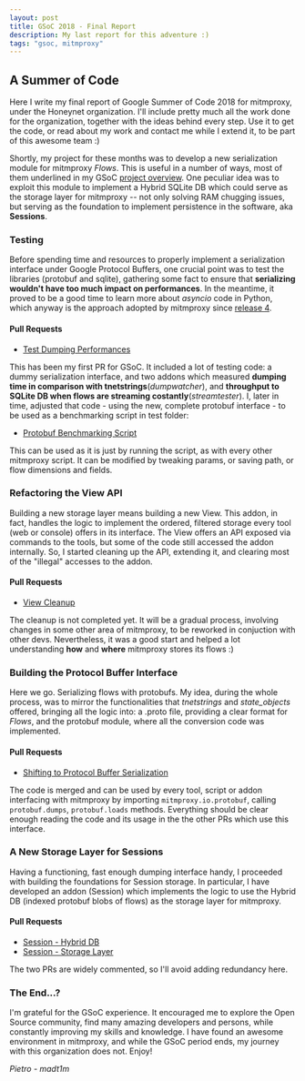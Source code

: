 ```yaml
---
layout: post
title: GSoC 2018 - Final Report
description: My last report for this adventure :)
tags: "gsoc, mitmproxy"
---
```


## A Summer of Code

Here I write my final report of Google Summer of Code 2018 for mitmproxy, under
the Honeynet organization. I'll include pretty much all the work done for
the organization, together with the ideas behind every step.
Use it to get the code, or read about my work and contact me while
I extend it, to be part of this awesome team :)

Shortly, my project for these months was to develop a new serialization module
for mitmproxy _Flows_. This is useful in a number of ways, most of them underlined
in my GSoC [project overview](https://summerofcode.withgoogle.com/projects/#5438256557064192).
One peculiar idea was to exploit this module to implement a Hybrid SQLite DB which
could serve as the storage layer for mitmproxy -- not only solving RAM chugging issues,
but serving as the foundation to implement persistence in the software, aka
**Sessions**.

### Testing

Before spending time and resources to properly implement a serialization interface
under Google Protocol Buffers, one crucial point was to test the libraries (protobuf and sqlite), gathering
some fact to ensure that **serializing wouldn't have too much impact on performances**.
In the meantime, it proved to be a good time to learn more about _asyncio_ code
in Python, which anyway is the approach adopted by mitmproxy since
[release 4](https://mitmproxy.org/posts/releases/mitmproxy4/).

#### Pull Requests

- [Test Dumping Performances](https://github.com/mitmproxy/mitmproxy/pull/3126)

This has been my first PR for GSoC. It included a lot of testing code: a dummy
serialization interface, and two addons which measured **dumping time in comparison
with tnetstrings**(_dumpwatcher_), and **throughput to SQLite DB when flows are streaming costantly**(_streamtester_).
I, later in time, adjusted that code - using the new, complete protobuf interface - to
be used as a benchmarking script in test folder:

- [Protobuf Benchmarking Script](https://github.com/mitmproxy/mitmproxy/pull/3256)

This can be used as it is just by running the script, as with every other
mitmproxy script. It can be modified by tweaking params, or saving path, or
flow dimensions and fields.

### Refactoring the View API

Building a new storage layer means building a new View. This addon, in fact, handles
the logic to implement the ordered, filtered storage every tool (web or console)
offers in its interface. The View offers an API exposed via commands to the tools,
but some of the code still accessed the addon internally. So, I started cleaning
up the API, extending it, and clearing most of the "illegal" accesses to the addon.

#### Pull Requests

- [View Cleanup](https://github.com/mitmproxy/mitmproxy/pull/3202)

The cleanup is not completed yet. It will be a gradual process, involving changes
in some other area of mitmproxy, to be reworked in conjuction with other devs.
Nevertheless, it was a good start and helped a lot understanding **how** and
**where** mitmproxy stores its flows :)

### Building the Protocol Buffer Interface

Here we go. Serializing flows with protobufs. My idea, during the whole process,
was to mirror the functionalities that _tnetstrings_ and _state_objects_
offered, bringing all the logic into: a .proto file, providing a clear format
for _Flows_, and the protobuf module, where all the conversion code was implemented.

#### Pull Requests

- [Shifting to Protocol Buffer Serialization](https://github.com/mitmproxy/mitmproxy/pull/3245)

The code is merged and can be used by every tool, script or addon interfacing
with mitmproxy by importing  `mitmproxy.io.protobuf`, calling `protobuf.dumps`, `protobuf.loads`
methods. Everything should be clear enough reading the code and its usage in the
the other PRs which use this interface.


### A New Storage Layer for Sessions

Having a functioning, fast enough dumping interface handy, I proceeded with building
the foundations for Session storage. In particular, I have developed an addon (Session)
which implements the logic to use the Hybrid DB (indexed protobuf blobs of flows)
as the storage layer for mitmproxy.

#### Pull Requests

- [Session - Hybrid DB](https://github.com/mitmproxy/mitmproxy/pull/3252)
- [Session - Storage Layer](https://github.com/mitmproxy/mitmproxy/pull/3277)

The two PRs are widely commented, so I'll avoid adding redundancy here.

### The End...?

I'm grateful for the GSoC experience. It encouraged me to explore the Open Source
community, find many amazing developers and persons, while constantly improving
my skills and knowledge. I have found an awesome environment in mitmproxy, and while
the GSoC period ends, my journey with this organization does not. Enjoy!


_Pietro - madt1m_
